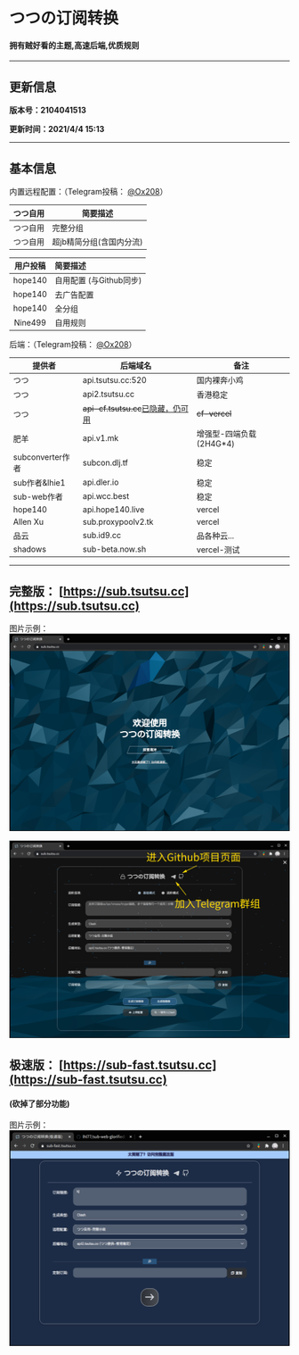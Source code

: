 # つつの订阅转换

#### 拥有贼好看的主题,高速后端,优质规则

------

## 更新信息

**版本号：2104041513**

**更新时间：2021/4/4 15:13**

------

## 基本信息

内置远程配置：（Telegram投稿： [@Ox208](https://t.me/Ox208)）

| つつ自用 | 简要描述                 |
| :------: | ------------------------ |
| つつ自用 | 完整分组                 |
| つつ自用 | 超jb精简分组(含国内分流) |

| **用户投稿** | **简要描述**            |
| :----------: | :---------------------- |
|   hope140    | 自用配置 (与Github同步) |
|   hope140    | 去广告配置              |
|   hope140    | 全分组                  |
|   Nine499    | 自用规则                |

后端：（Telegram投稿： [@Ox208](https://t.me/Ox208)）

| 提供者           | 后端域名                                  | 备注                     |
| ---------------- | ----------------------------------------- | ------------------------ |
| つつ             | api.tsutsu.cc:520                         | 国内裸奔小鸡             |
| つつ             | api2.tsutsu.cc                            | 香港稳定                 |
| つつ             | ~~api-cf.tsutsu.cc~~<u>已隐藏，仍可用</u> | ~~cf-vercel~~            |
| 肥羊             | api.v1.mk                                 | 增强型-四端负载 (2H4G*4) |
| subconverter作者 | subcon.dlj.tf                             | 稳定                     |
| sub作者&lhie1    | api.dler.io                               | 稳定                     |
| sub-web作者      | api.wcc.best                              | 稳定                     |
| hope140          | api.hope140.live                          | vercel                   |
| Allen Xu         | sub.proxypoolv2.tk                        | vercel                   |
| 品云             | sub.id9.cc                                | 品各种云...              |
| shadows          | sub-beta.now.sh                           | vercel-测试              |

------

## 完整版： [https://sub.tsutsu.cc](https://sub.tsutsu.cc) 

图片示例：![1](./README_file/1.png)

![2](./README_file/2.png)

## 极速版： [https://sub-fast.tsutsu.cc](https://sub-fast.tsutsu.cc) 

#### (砍掉了部分功能)

图片示例：![3](./README_file/fast.png)